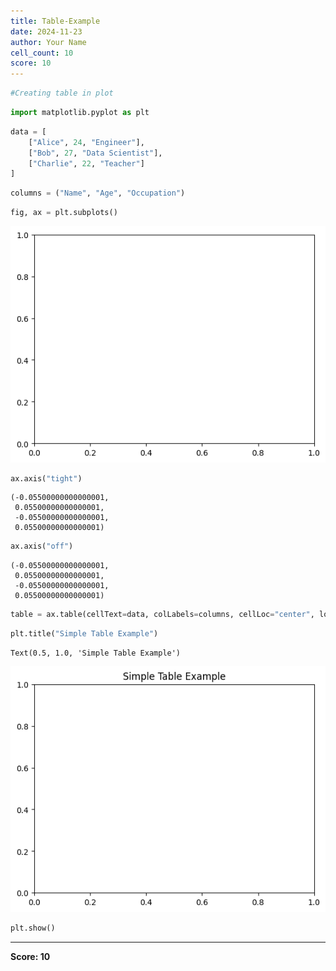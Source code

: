 ```yaml
---
title: Table-Example
date: 2024-11-23
author: Your Name
cell_count: 10
score: 10
---
```


```python
#Creating table in plot
```


```python
import matplotlib.pyplot as plt

```


```python
data = [
    ["Alice", 24, "Engineer"],
    ["Bob", 27, "Data Scientist"],
    ["Charlie", 22, "Teacher"]
]
```


```python
columns = ("Name", "Age", "Occupation")
```


```python
fig, ax = plt.subplots()
```


    
![png](Table-example_files/Table-example_4_0.png)
    



```python
ax.axis("tight")
```




    (-0.05500000000000001,
     0.05500000000000001,
     -0.05500000000000001,
     0.05500000000000001)




```python
ax.axis("off")

```




    (-0.05500000000000001,
     0.05500000000000001,
     -0.05500000000000001,
     0.05500000000000001)




```python
table = ax.table(cellText=data, colLabels=columns, cellLoc="center", loc="center")

```


```python
plt.title("Simple Table Example")

```




    Text(0.5, 1.0, 'Simple Table Example')




    
![png](Table-example_files/Table-example_8_1.png)
    



```python
plt.show()
```


---
**Score: 10**
